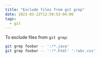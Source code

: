 ```yaml
---
title: "Exclude files from git grep"
date: 2023-03-22T12:59:53-04:00
tags:
  - git
---
```


To exclude files from `git grep`:

```bash
git grep foobar -- ':!*.java'
git grep foobar -- ':!*.html' ':!abc.csv'
```
